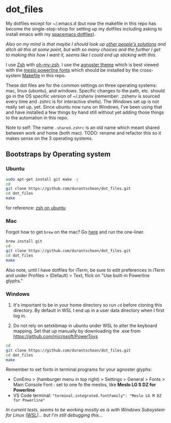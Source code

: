 # dot_files
My dotfiles except for ~/.emacs.d (but now the makefile in this repo has become the single-stop-shop for setting up my dotfiles including asking to install emacs with my [spacemacs dotfiles](https://github.com/durantschoon/.spacemacs.d)).

*Also on my mind is that maybe I should look up [other people's solutions](https://dotfiles.github.io/utilities/) and ditch all this at some point, but with so many choices and the further I get to making this how I want it, seems like I could end up sticking with this.*

I use [Zsh](http://www.zsh.org/) with [oh-my-zsh](https://github.com/robbyrussell/oh-my-zsh). I use the [agnoster theme](https://github.com/agnoster/agnoster-zsh-theme) which is best viewed with the [meslo powerline fonts](https://github.com/powerline/fonts) which should be installed by the cross-system [Makefile](./Makefile) in this repo.

These dot files are for the common settings on three operating systems: mac, linux (ubuntu), and windows. Specific changes to the path, etc. should go in the OS specific version of ~/.zshenv (remember: .zshenv is sourced every time and .zshrc is for interactive shells). The Windows set up is not really set up, yet. Since ubuntu now runs on Windows, I've been using that and have installed a few things by hand still without yet adding those things to the automation in this repo.

Note to self: The name `.shared.zshrc` is an old name which meant shared between work and home (both mac). TODO: rename and refactor this so it makes sense on the 3 operating systems.

## Bootstraps by Operating system

### Ubuntu

```sh
sudo apt-get install git make -y
cd
git clone https://github.com/durantschoon/dot_files.git
cd dot_files
make
```

for reference: [zsh on ubuntu](https://gist.github.com/tsabat/1498393)

### Mac

Forgot how to get `brew` on the mac? Go [here](https://brew.sh/) and run the one-liner. 

```sh
brew install git
cd
git clone https://github.com/durantschoon/dot_files.git
cd dot_files
make
```

Also note, until I have dotfiles for iTerm, be sure to edit preferences in iTerm and under Profiles > (Default) > Text, flick on "Use built-in Powerline glyphs."

### Windows

1. It's important to be in your home directory so run `cd` before cloning this directory. By default in WSL I end up in a user data directory when I first log in.

2. Do not rely on setxkbmap in ubuntu under WSL to alter the keyboard mapping. Set that up manually by downloading the .exe from https://github.com/microsoft/PowerToys

 ```sh
cd
git clone https://github.com/durantschoon/dot_files.git
cd dot_files
make
```

Remember to set fonts in terminal programs for your agnoster glyphs:
* ConEmu > (hamburger menu in top right) > Settings > General > Fonts > Main Console Font : set to one fo the meslos, like **Meslo LG S DZ for Powerline**
* VS Code terminal: `"terminal.integrated.fontFamily": "Meslo LG M DZ for Powerline"`

*In current tests, seems to be working mostly as is with Windows Subsystem for Linux ([WSL](https://learn.microsoft.com/en-us/windows/wsl/install))... but I'm still debugging this...*

